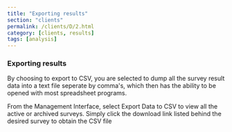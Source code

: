 ```yaml
---
title: "Exporting results"
section: "clients"
permalink: /clients/D/2.html
category: [clients, results]
tags: [analysis]
---
```


### Exporting results

By choosing to export to CSV, you are selected to dump all the survey result data into a text file seperate by comma's, which then has the ability to be opened with most spreadsheet programs.

From the Management Interface, select Export Data to CSV to view all the active or archived surveys. Simply click the download link listed behind the desired survey to obtain the CSV file
